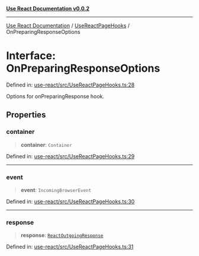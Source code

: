 [**Use React Documentation v0.0.2**](../../README.md)

***

[Use React Documentation](../../modules.md) / [UseReactPageHooks](../README.md) / OnPreparingResponseOptions

# Interface: OnPreparingResponseOptions

Defined in: [use-react/src/UseReactPageHooks.ts:28](https://github.com/stonemjs/use-react/blob/50c96852bd65a75b7f2a00786393fb0c90af6da8/src/UseReactPageHooks.ts#L28)

Options for onPreparingResponse hook.

## Properties

### container

> **container**: `Container`

Defined in: [use-react/src/UseReactPageHooks.ts:29](https://github.com/stonemjs/use-react/blob/50c96852bd65a75b7f2a00786393fb0c90af6da8/src/UseReactPageHooks.ts#L29)

***

### event

> **event**: `IncomingBrowserEvent`

Defined in: [use-react/src/UseReactPageHooks.ts:30](https://github.com/stonemjs/use-react/blob/50c96852bd65a75b7f2a00786393fb0c90af6da8/src/UseReactPageHooks.ts#L30)

***

### response

> **response**: [`ReactOutgoingResponse`](../../declarations/type-aliases/ReactOutgoingResponse.md)

Defined in: [use-react/src/UseReactPageHooks.ts:31](https://github.com/stonemjs/use-react/blob/50c96852bd65a75b7f2a00786393fb0c90af6da8/src/UseReactPageHooks.ts#L31)
